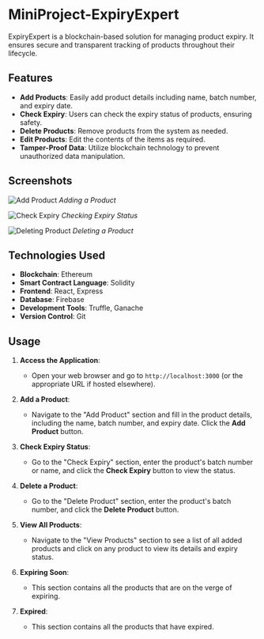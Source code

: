 # MiniProject-ExpiryExpert

ExpiryExpert is a blockchain-based solution for managing product expiry. It ensures secure and transparent tracking of products throughout their lifecycle.

## Features

- **Add Products**: Easily add product details including name, batch number, and expiry date.
- **Check Expiry**: Users can check the expiry status of products, ensuring safety.
- **Delete Products**: Remove products from the system as needed.
- **Edit Products**: Edit the contents of the items as required.
- **Tamper-Proof Data**: Utilize blockchain technology to prevent unauthorized data manipulation.

## Screenshots

![Add Product]([path/to/add-product-screenshot.png](https://github.com/Ashriya26/MiniProject-ExpiryExpert/blob/main/images/add.png))
*Adding a Product*

![Check Expiry](path/to/check-expiry-screenshot.png)
*Checking Expiry Status*

![Deleting Product](path/to/transfer-ownership-screenshot.png)
*Deleting a Product*

## Technologies Used

- **Blockchain**: Ethereum
- **Smart Contract Language**: Solidity
- **Frontend**: React, Express
- **Database**: Firebase
- **Development Tools**: Truffle, Ganache
- **Version Control**: Git

## Usage

1. **Access the Application**:
   - Open your web browser and go to `http://localhost:3000` (or the appropriate URL if hosted elsewhere).

2. **Add a Product**:
   - Navigate to the "Add Product" section and fill in the product details, including the name, batch number, and expiry date. Click the **Add Product** button.

3. **Check Expiry Status**:
   - Go to the "Check Expiry" section, enter the product's batch number or name, and click the **Check Expiry** button to view the status.

4. **Delete a Product**:
   - Go to the "Delete Product" section, enter the product's batch number, and click the **Delete Product** button.

5. **View All Products**:
   - Navigate to the "View Products" section to see a list of all added products and click on any product to view its details and expiry status.

6. **Expiring Soon**:
   - This section contains all the products that are on the verge of expiring.

7. **Expired**:
   - This section contains all the products that have expired.
